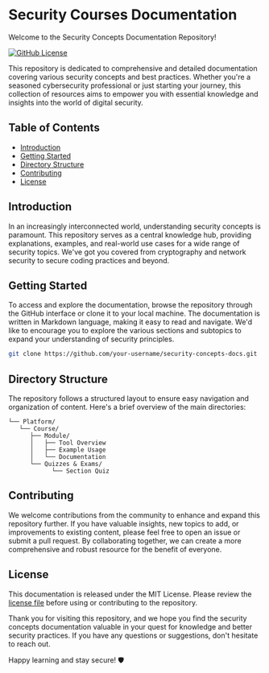 # Security Courses Documentation
Welcome to the Security Concepts Documentation Repository!

[![GitHub License](https://img.shields.io/github/license/your-username/security-concepts-docs)](https://github.com/your-username/security-concepts-docs/blob/main/LICENSE)

This repository is dedicated to comprehensive and detailed documentation covering various security concepts and best practices. Whether you're a seasoned cybersecurity professional or just starting your journey, this collection of resources aims to empower you with essential knowledge and insights into the world of digital security.

## Table of Contents

- [Introduction](#introduction)
- [Getting Started](#getting-started)
- [Directory Structure](#directory-structure)
- [Contributing](#contributing)
- [License](#license)

## Introduction

In an increasingly interconnected world, understanding security concepts is paramount. This repository serves as a central knowledge hub, providing explanations, examples, and real-world use cases for a wide range of security topics. We've got you covered from cryptography and network security to secure coding practices and beyond.

## Getting Started

To access and explore the documentation, browse the repository through the GitHub interface or clone it to your local machine. The documentation is written in Markdown language, making it easy to read and navigate. We'd like to encourage you to explore the various sections and subtopics to expand your understanding of security principles.

```bash
git clone https://github.com/your-username/security-concepts-docs.git
```
## Directory Structure

The repository follows a structured layout to ensure easy navigation and organization of content. Here's a brief overview of the main directories:
```
└── Platform/
   └── Course/
      ├── Module/
      │   ├── Tool Overview
      │   ├── Example Usage
      │   └── Documentation
      └── Quizzes & Exams/
            └── Section Quiz
```

## Contributing

We welcome contributions from the community to enhance and expand this repository further. If you have valuable insights, new topics to add, or improvements to existing content, please feel free to open an issue or submit a pull request. By collaborating together, we can create a more comprehensive and robust resource for the benefit of everyone.

## License

This documentation is released under the MIT License. Please review the [license file](LICENSE) before using or contributing to the repository.

Thank you for visiting this repository, and we hope you find the security concepts documentation valuable in your quest for knowledge and better security practices. If you have any questions or suggestions, don't hesitate to reach out.

Happy learning and stay secure! 🛡️

